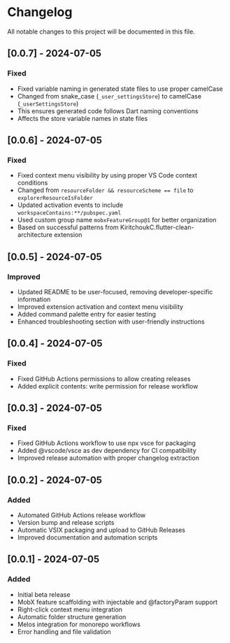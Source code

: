 # Changelog

All notable changes to this project will be documented in this file.

## [0.0.7] - 2024-07-05
### Fixed
- Fixed variable naming in generated state files to use proper camelCase
- Changed from snake_case (`_user_settingsStore`) to camelCase (`_userSettingsStore`)
- This ensures generated code follows Dart naming conventions
- Affects the store variable names in state files

## [0.0.6] - 2024-07-05
### Fixed
- Fixed context menu visibility by using proper VS Code context conditions
- Changed from `resourceFolder && resourceScheme == file` to `explorerResourceIsFolder`
- Updated activation events to include `workspaceContains:**/pubspec.yaml`
- Used custom group name `mobxFeatureGroup@1` for better organization
- Based on successful patterns from KiritchoukC.flutter-clean-architecture extension

## [0.0.5] - 2024-07-05
### Improved
- Updated README to be user-focused, removing developer-specific information
- Improved extension activation and context menu visibility
- Added command palette entry for easier testing
- Enhanced troubleshooting section with user-friendly instructions

## [0.0.4] - 2024-07-05
### Fixed
- Fixed GitHub Actions permissions to allow creating releases
- Added explicit contents: write permission for release workflow

## [0.0.3] - 2024-07-05
### Fixed
- Fixed GitHub Actions workflow to use npx vsce for packaging
- Added @vscode/vsce as dev dependency for CI compatibility
- Improved release automation with proper changelog extraction

## [0.0.2] - 2024-07-05
### Added
- Automated GitHub Actions release workflow
- Version bump and release scripts
- Automatic VSIX packaging and upload to GitHub Releases
- Improved documentation and automation scripts

## [0.0.1] - 2024-07-05
### Added
- Initial beta release
- MobX feature scaffolding with injectable and @factoryParam support
- Right-click context menu integration
- Automatic folder structure generation
- Melos integration for monorepo workflows
- Error handling and file validation 